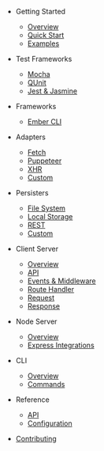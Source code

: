 - Getting Started

  - [Overview](README.md)
  - [Quick Start](quick-start.md)
  - [Examples](examples.md)

- Test Frameworks

  - [Mocha](test-frameworks/mocha.md)
  - [QUnit](test-frameworks/qunit.md)
  - [Jest & Jasmine](test-frameworks/jest-jasmine.md)

- Frameworks

  - [Ember CLI](frameworks/ember-cli.md)

- Adapters

  - [Fetch](adapters/fetch.md)
  - [Puppeteer](adapters/puppeteer.md)
  - [XHR](adapters/xhr.md)
  - [Custom](adapters/custom.md)

- Persisters

  - [File System](persisters/fs.md)
  - [Local Storage](persisters/local-storage.md)
  - [REST](persisters/rest.md)
  - [Custom](persisters/custom.md)

- Client Server

  - [Overview](server/overview.md)
  - [API](server/api.md)
  - [Events & Middleware](server/events-and-middleware.md)
  - [Route Handler](server/route-handler.md)
  - [Request](server/request.md)
  - [Response](server/response.md)

- Node Server

  - [Overview](node-server/overview.md)
  - [Express Integrations](node-server/express-integrations.md)

- CLI

  - [Overview](cli/overview.md)
  - [Commands](cli/commands.md)

- Reference

  - [API](api.md)
  - [Configuration](configuration.md)

- [Contributing](CONTRIBUTING.md)
